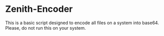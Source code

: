 # Zenith-Encoder
This is a basic script designed to encode all files on a system into base64. Please, do not run this on your system.
